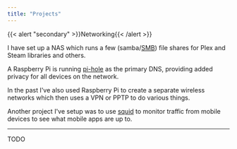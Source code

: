 ```yaml
---
title: "Projects"
---
```


{{< alert "secondary" >}}Networking{{< /alert >}}

I have set up a NAS which runs a few (samba/[SMB](https://en.wikipedia.org/wiki/Server_Message_Block)) file shares for Plex and Steam libraries and others.

A Raspberry Pi is running [pi-hole](https://pi-hole.net) as the primary DNS, providing added privacy for all devices on the network.

In the past I've also used Raspberry Pi to create a separate wireless networks which then uses a VPN or PPTP to do various things.

Another project I've setup was to use [squid](http://www.squid-cache.org) to monitor traffic from mobile devices to see what mobile apps are up to. 

---

TODO